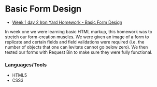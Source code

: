 
# Basic Form Design

* [Week 1 day 2 Iron Yard Homework - Basic Form Design](https://github.com/samanthasheadavis/basicFormDesign)

In week one we were learning basic HTML markup, this homework was to stretch our form-creation muscles. We were given an image of a form to replicate and certain fields and field validations were required (i.e. the number of objects that one can levitate cannot go below zero). We then tested our forms with Request Bin to make sure they were fully functional.

### Languages/Tools
* HTML5
* CSS3
